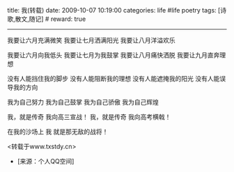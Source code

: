 title: 我(转载) 
date: 2009-10-07 10:19:00
categories: life #life poetry
tags: [诗歌,散文,随记]  # <!--more-->
reward: true

---

我要让六月充满微笑
我要让七月洒满阳光
我要让八月洋溢欢乐

<!--more-->

我要让六月向我低头
我要让七月为我鼓掌
我要让八月痛快洒脱
我要让九月直奔理想



没有人能挡住我的脚步
没有人能阻断我的理想
没有人能遮掩我的阳光
没有人能误导我的方向



我为自己努力
我为自己鼓掌
我为自己骄傲
我为自己辉煌



我，就是传奇
我向高三宣战！
我，就是传奇
我向高考横戟！



在我的沙场上
我
就是那无敌的战将！



<转载于www.txstdy.cn>


- [来源：个人QQ空间]
